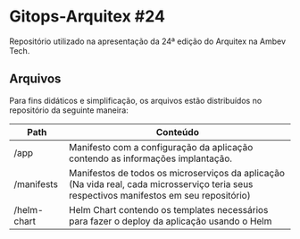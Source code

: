 # Gitops-Arquitex #24

Repositório utilizado na apresentação da 24ª edição do Arquitex na Ambev Tech.

## Arquivos

Para fins didáticos e simplificação, os arquivos estão distribuídos no repositório da seguinte maneira:

| Path        | Conteúdo |
|-------------|----------|
| /app        | Manifesto com a configuração da aplicação contendo as informações implantação. |
| /manifests  | Manifestos de todos os microserviços da aplicação (Na vida real, cada microsserviço teria seus respectivos manifestos em seu repositório) |
| /helm-chart | Helm Chart contendo os templates necessários para fazer o deploy da aplicação usando o Helm |
